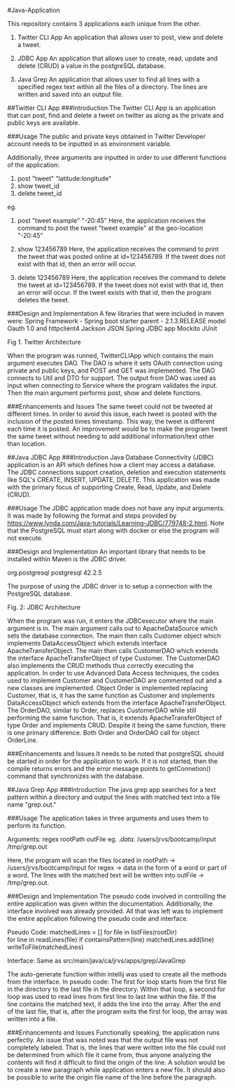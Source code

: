 #Java-Application

This repository contains 3 applications each unique from the other. 
1) Twitter CLI App
    An application that allows user to post, view and delete a tweet.
    
2) JDBC App
    An application that allows user to create, read, update and delete (CRUD) a value in the postgreSQL database.
    
3) Java Grep
    An application that allows user to find all lines with a specified regex text within all the files of a directory. The lines are written and saved into an output file.


##Twitter CLI App
###Introduction
The Twitter CLI App is an application that can post, find and delete a tweet on twitter as along as the private and public keys are available.

###Usage
The public and private keys obtained in Twitter Developer account needs to be inputted in as environment variable.

Additionally, three arguments are inputted in order to use different functions of the application:

1) post "tweet" "latitude:longitude"
2) show tweet_id
3) delete tweet_id

eg.
1) post "tweet example" "-20:45"
Here, the application receives the command to post the tweet "tweet example" at the geo-location "-20:45"

2) show 123456789
Here, the application receives the command to print the tweet that was posted online at id=123456789. If the tweet does not exist with that id, then an error will occur.

3) delete 123456789
Here, the application receives the command to delete the tweet at id=123456789. If the tweet does not exist with that id, then an error will occur. If the tweet exists with that id, then the program deletes the tweet.
 
###Design and Implementation
A few libraries that were included in maven were:
Spring Framework - Spring boot starter parent - 2.1.3.RELEASE model
Oauth 1.0 and httpclient4
Jackson JSON
Spring
JDBC app
Mockito
JUnit

Fig 1. Twitter Architecture


When the program was runned, TwitterCLIApp which contains the main argument executes DAO. The DAO is where it sets OAuth connection using private and public keys, and POST and GET was implemented. The DAO connects to Util and DTO for support. The output from DAO was used as input when connecting to Service where the program validates the input. Then the main argument performs post, show and delete functions.    

###Enhancements and Issues
The same tweet could not be tweeted at different times. In order to avoid this issue, each tweet is posted with the inclusion of the posted times timestamp. This way, the tweet is different each time it is posted. An improvement would be to make the program tweet the same tweet without needing to add additional information/text other than location.


##Java JDBC App
###Introduction
Java Database Connectivity (JDBC) application is an API which defines how a client may access a database. The JDBC connections support creation, deletion and execution statements like SQL's CREATE, INSERT, UPDATE, DELETE. This application was made with the primary focus of supporting Create, Read, Update, and Delete (CRUD).
 
###Usage
The JDBC application made does not have any input arguments. It was made by following the format and steps provided by https://www.lynda.com/Java-tutorials/Learning-JDBC/779748-2.html. Note that the PostgreSQL must start along with docker or else the program will not execute.

###Design and Implementation
An important library that needs to be installed within Maven is the JDBC driver.
 
 <dependency>
     <groupId>org.postgresql</groupId>
     <artifactId>postgresql</artifactId>
     <version>42.2.5</version>
 </dependency>

The purpose of using the JDBC driver is to setup a connection with the PostgreSQL database.

Fig. 2: JDBC Architecture


When the program was run, it enters the JDBCexecutor where the main argument is in. The main argument calls out to ApacheDataSource which sets the database connection. The main then calls Customer object which implements DataAccessObject which extends interface ApacheTransferObject. The main then calls CustomerDAO which extends the interface ApacheTransferObject of type Customer. The CustomerDAO also implements the CRUD methods thus correctly executing the application. In order to use Advanced Data Access techniques, the codes used to implement Customer and CustomerDAO are commented out and a new classes are implemented. Object Order is implemented replacing Customer, that is, it has the same function as Customer and implements DataAccessObject which extends from the interface ApacheTransferObject. The OrderDAO, similar to Order, replaces CustomerDAO  while still performing the same function. That is, it extends ApacheTransferObject of type Order and implements CRUD. Despite it being the same function, there is one primary difference. Both Order and OrderDAO call for object OrderLine.  

###Enhancements and Issues
It needs to be noted that postgreSQL should be started in order for the application to work. If it is not started, then the compile returns errors and the error message points to getConnetion() command that synchronizes with the database.  


##Java Grep App
###Introduction
The java grep app searches for  a text pattern within a directory and output the lines with matched text into a file name "grep.out."

###Usage
The application takes in three arguments and uses them to perform its function.

Arguments:
regex rootPath outFile
eg. 
.*data.* /users/jrvs/bootcamp/input /tmp/grep.out

Here, the program will scan the files located in rootPath -> /users/jrvs/bootcamp/input for regex -> data in the form of a word or part of a word. The lines with the matched text will be written into outFile -> /tmp/grep.out.
 
###Design and Implementation
The pseudo code involved in controlling the entire application was given within the documentation. Additionally, the interface involved was already provided. All that was left was to implement the entire application following the pseudo code and interface.

Pseudo Code:
matchedLines = [] 
for file in listFiles(rootDir)  
    for line in readLines(file)
          if containsPattern(line)
                  matchedLines.add(line)
writeToFile(matchedLines)

Interface:
Same as src/main/java/ca/jrvs/apps/grep/JavaGrep

The auto-generate function within intellij was used to create all the methods from the interface.
In pseudo code:
The first for loop starts from the first file in the directory to the last file in the directory. Within that loop, a second for loop was used to read lines from first line to last line within the file. If the line contains the matched text, it adds the line into the array. After the end of the last file, that is, after the program exits the first for loop, the array was written into a file.

###Enhancements and Issues
Functionally speaking, the application runs perfectly.
An issue that was noted was that the output file was not completely labeled. That is, the lines that were written into the file could not be determined from which file it came from, thus anyone analyzing the contents will find it difficult to find the origin of the line.
A solution would be to create a new paragraph while application enters a new file. It should also be possible to write the origin file name of the line before the paragraph. 
